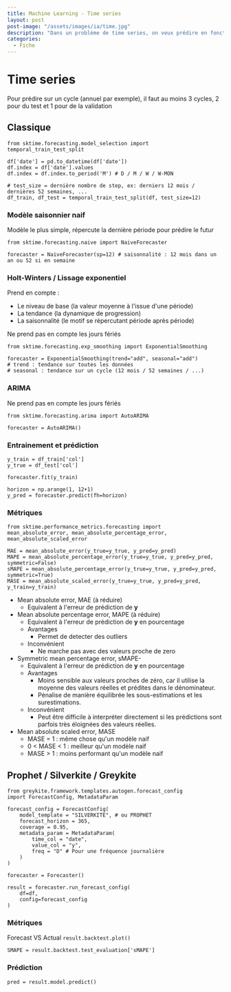 ```yaml
---
title: Machine Learning - Time series
layout: post  
post-image: "/assets/images/ia/time.jpg"  
description: "Dans un problème de time series, on veux prédire en fonction des tendances saisonnières"  
categories:
  - Fiche
---
```


# Time series

Pour prédire sur un cycle (annuel par exemple), il faut au moins 3 cycles, 2 pour du test et 1 pour de la validation

## Classique

```
from sktime.forecasting.model_selection import temporal_train_test_split

df['date'] = pd.to_datetime(df['date'])
df.index = df['date'].values
df.index = df.index.to_period('M') # D / M / W / W-MON

# test_size = dernière nombre de step, ex: derniers 12 mois / dernières 52 semaines, ...
df_train, df_test = temporal_train_test_split(df, test_size=12) 
```

### Modèle saisonnier naif

Modèle le plus simple, répercute la dernière période pour prédire le futur

```
from sktime.forecasting.naive import NaiveForecaster

forecaster = NaiveForecaster(sp=12) # saisonnalité : 12 mois dans un an ou 52 si en semaine
```

### Holt-Winters / Lissage exponentiel

Prend en compte :
- Le niveau de base (la valeur moyenne à l'issue d'une période)
- La tendance (la dynamique de progression)
- La saisonnalité (le motif se répercutant période après période)

Ne prend pas en compte les jours fériés

```
from sktime.forecasting.exp_smoothing import ExponentialSmoothing

forecaster = ExponentialSmoothing(trend="add", seasonal="add")
# trend : tendance sur toutes les données
# seasonal : tendance sur un cycle (12 mois / 52 semaines / ...)
```

### ARIMA

Ne prend pas en compte les jours fériés

```
from sktime.forecasting.arima import AutoARIMA

forecaster = AutoARIMA()
```

### Entrainement et prédiction

```
y_train = df_train['col']
y_true = df_test['col']

forecaster.fit(y_train)

horizon = np.arange(1, 12+1)
y_pred = forecaster.predict(fh=horizon)
```

### Métriques

```
from sktime.performance_metrics.forecasting import mean_absolute_error, mean_absolute_percentage_error, mean_absolute_scaled_error

MAE = mean_absolute_error(y_true=y_true, y_pred=y_pred)
MAPE = mean_absolute_percentage_error(y_true=y_true, y_pred=y_pred, symmetric=False)
sMAPE = mean_absolute_percentage_error(y_true=y_true, y_pred=y_pred, symmetric=True)
MASE = mean_absolute_scaled_error(y_true=y_true, y_pred=y_pred, y_train=y_train)
```

- Mean absolute error, MAE (à réduire)
  - Equivalent à l'erreur de prédiction de **y**
- Mean absolute percentage error, MAPE (à réduire)
  - Equivalent à l'erreur de prédiction de **y** en pourcentage
  - Avantages
    - Permet de detecter des outliers
  - Inconvénient
    - Ne marche pas avec des valeurs proche de zero
- Symmetric mean percentage error, sMAPE-
  - Equivalent à l'erreur de prédiction de **y** en pourcentage
  - Avantages
    - Moins sensible aux valeurs proches de zéro, car il utilise la moyenne des valeurs réelles et prédites dans le dénominateur.
    - Pénalise de manière équilibrée les sous-estimations et les surestimations.
  - Inconvénient
    - Peut être difficile à interpréter directement si les prédictions sont parfois très éloignées des valeurs réelles.
- Mean absolute scaled error, MASE
  - MASE = 1 : même chose qu'un modèle naif
  - 0 < MASE < 1 : meilleur qu'un modèle naif
  - MASE > 1 : moins performant qu'un modèle naif

## Prophet / Silverkite / Greykite

```
from greykite.framework.templates.autogen.forecast_config
import ForecastConfig, MetadataParam

forecast_config = ForecastConfig(
    model_template = "SILVERKITE", # ou PROPHET
    forecast_horizon = 365,
    coverage = 0.95,
    metadata_param = MetadataParam(
        time_col = "date",
        value_col = "y",
        freq = "D" # Pour une fréquence journalière
    )
)

forecaster = Forecaster()

result = forecaster.run_forecast_config(
    df=df,
    config=forecast_config
)
```

### Métriques

Forecast VS Actual
`result.backtest.plot()`

`SMAPE = result.backtest.test_evaluation['sMAPE']`

### Prédiction

`pred = result.model.predict()`